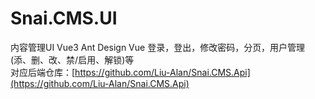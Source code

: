 # Snai.CMS.UI
内容管理UI Vue3 Ant Design Vue 登录，登出，修改密码，分页，用户管理(添、删、改、禁/启用、解锁)等  
对应后端仓库：[https://github.com/Liu-Alan/Snai.CMS.Api](https://github.com/Liu-Alan/Snai.CMS.Api)  